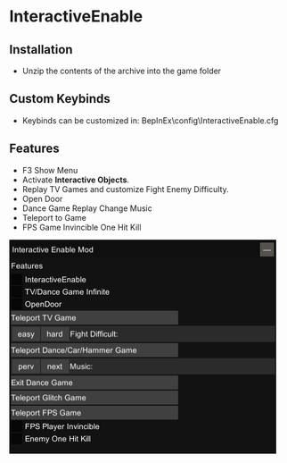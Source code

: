 # InteractiveEnable

## Installation
- Unzip the contents of the archive into the game folder

## Custom Keybinds
- Keybinds can be customized in:
BepInEx\config\InteractiveEnable.cfg


## Features
- F3 Show Menu
- Activate **Interactive Objects**.
- Replay TV Games and customize Fight Enemy Difficulty.
- Open Door
- Dance Game Replay Change Music
- Teleport to Game
- FPS Game Invincible One Hit Kill

![](/img/Menu.png)